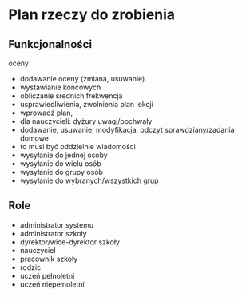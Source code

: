 # Plan rzeczy do zrobienia

## Funkcjonalności
oceny
- dodawanie oceny (zmiana, usuwanie)
- wystawianie końcowych
- obliczanie średnich
frekwencja
- usprawiedliwienia, zwolnienia
plan lekcji
- wprowadź plan, 
- dla nauczycieli: dyżury
uwagi/pochwały
- dodawanie, usuwanie, modyfikacja, odczyt
sprawdziany/zadania domowe
- to musi być oddzielnie
wiadomości
- wysyłanie do jednej osoby
- wysyłanie do wielu osób
- wysyłanie do grupy osób
- wysyłanie do wybranych/wszystkich grup


## Role
- administrator systemu
- administrator szkoły
- dyrektor/wice-dyrektor szkoły
- nauczyciel
- pracownik szkoły
- rodzic
- uczeń pełnoletni
- uczeń niepełnoletni
